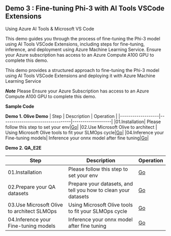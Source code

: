 ## Demo 3 : Fine-tuning Phi-3 with AI Tools VSCode Extensions

Using Azure AI Tools & Microsoft VS Code 

This demo guides you through the process of fine-tuning the Phi-3 model using AI Tools VSCode Extensions, including steps for fine-tuning, inference, and deployment using Azure Machine Learning Service. Ensure your Azure subscription has access to an Azure Compute A100 GPU to complete this demo.

This demo provides a structured approach to fine-tuning the Phi-3 model using AI Tools VSCode Extensions and deploying it with Azure Machine Learning Service

***Note*** Please Ensure your Azure Subscription has access to an Azure Compute A100 GPU to complete this demo.

**Sample Code**

**Demo 1. Olive Demo** 
| Step | Description | Operation |
|-------------------|----------------------------------|-------------------|
|01.Installation| Please follow this step to set your env|[Go](./Olive_Demo/readme.md)|
|02.Use Microsoft Olive to architect | Using Microsoft Olive tools to fit your SLMOps cycle|[Go](./Olive_Demo/readme.md)|
|04.Inference your Fine-tuning models| Inference your onnx model after fine tuning|[Go](./Olive_Demo/readme.md)|

**Demo 2. QA_E2E**

| Step | Description | Operation |
|-------------------|----------------------------------|-------------------|
|01.Installation| Please follow this step to set your env|[Go](./qa_e2e/docs/01.Installation.md)|
|02.Prepare your QA datasets| Prepare your datasets, and tell you how to clean your datasets|[Go](./qa_e2e/docs/02.PrepareDatasets.md)|
|03.Use Microsoft Olive to architect SLMOps | Using Microsoft Olive tools to fit your SLMOps cycle|[Go](./qa_e2e/docs/03.E2E_LoRA&QLoRA_Config_With_Olive.md)|
|04.Inference your Fine-tuning models| Inference your onnx model after fine tuning|[Go](./qa_e2e/docs/04.E2E_Inference_ORT.md)|
